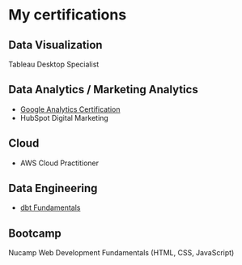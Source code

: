 # My certifications 
## Data Visualization 
Tableau Desktop Specialist
## Data Analytics / Marketing Analytics 
- [Google Analytics Certification](https://skillshop.credential.net/6472d66b-2d01-418f-8ca5-c216bc6101b9?record_view=true)
- HubSpot Digital Marketing
## Cloud 
- AWS Cloud Practitioner
## Data Engineering 
- [dbt Fundamentals](https://credentials.getdbt.com/98b2b2b0-b821-4da7-a4cc-98c45ed44ff5) 
## Bootcamp 
Nucamp Web Development Fundamentals (HTML, CSS, JavaScript)
